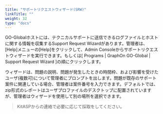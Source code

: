 ```yaml
---
title: "サポートリクエストウィザード(SRW)"
linkTitle: ""
weight: 32
type: "docs"
---
```


GO-Globalホストには、テクニカルサポートに送信できるログファイルとホストに関する情報を収集するSupport Request Wizardがあります。管理者は、[Help]メニューの[Help]をクリックして、Admin Consoleからサポートリクエストウィザードを実行できます。もしくは[ Programs | GraphOn GO-Global | Support Request Wizard ]の順にクリックします。

ウィザードは、問題の説明、問題が発生したときの時間枠、および影響を受けたユーザ(複数可)について管理者にプロンプトを出します。問題が既存のサポート案件に関連している場合、管理者は案件番号を入力できます。デフォルトでは、zip形式のレポートはユーザプロファイルのデスクトップに配置されていますが、管理者はウィザードを使用して別の場所を選択できます。

>KitASPからの連絡で必要に応じて採取をしてください。
